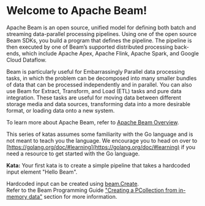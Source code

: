 <!--
    Licensed to the Apache Software Foundation (ASF) under one
    or more contributor license agreements.  See the NOTICE file
    distributed with this work for additional information
    regarding copyright ownership.  The ASF licenses this file
    to you under the Apache License, Version 2.0 (the
    "License"); you may not use this file except in compliance
    with the License.  You may obtain a copy of the License at

      http://www.apache.org/licenses/LICENSE-2.0

    Unless required by applicable law or agreed to in writing,
    software distributed under the License is distributed on an
    "AS IS" BASIS, WITHOUT WARRANTIES OR CONDITIONS OF ANY
    KIND, either express or implied.  See the License for the
    specific language governing permissions and limitations
    under the License.
-->

# Welcome to Apache Beam!

Apache Beam is an open source, unified model for defining both batch and streaming data-parallel
processing pipelines. Using one of the open source Beam SDKs, you build a program that defines the
pipeline. The pipeline is then executed by one of Beam’s supported distributed processing
back-ends, which include Apache Apex, Apache Flink, Apache Spark, and Google Cloud Dataflow.

Beam is particularly useful for Embarrassingly Parallel data processing tasks, in which the
problem can be decomposed into many smaller bundles of data that can be processed independently
and in parallel. You can also use Beam for Extract, Transform, and Load (ETL) tasks and pure data
integration. These tasks are useful for moving data between different storage media and data
sources, transforming data into a more desirable format, or loading data onto a new system.

To learn more about Apache Beam, refer to [Apache Beam Overview](https://beam.apache.org/get-started/beam-overview/).

This series of katas assumes some familiarity with the Go language and is not meant to teach you the language.
We encourage you to head on over to [https://golang.org/doc/#learning](https://golang.org/doc/#learning) if you need
a resource to get started with the Go language.

**Kata:** Your first kata is to create a simple pipeline that takes a hardcoded input element "Hello Beam".

<div class="hint">
  Hardcoded input can be created using
  <a href="https://godoc.org/github.com/apache/beam/sdks/go/pkg/beam#Create">
  beam.Create</a>.
</div>

<div class="hint">
  Refer to the Beam Programming Guide
  <a href="https://beam.apache.org/documentation/programming-guide/#creating-pcollection-in-memory">
    "Creating a PCollection from in-memory data"</a> section for more information.
</div>